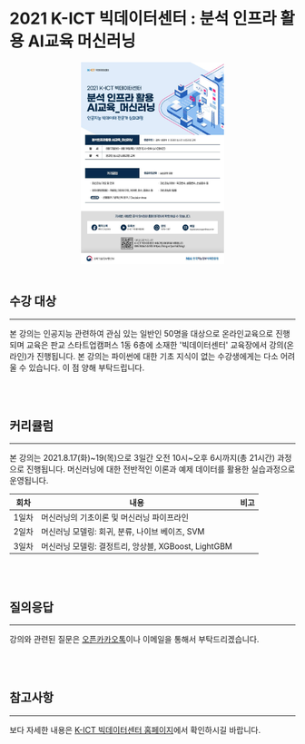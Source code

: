 # 2021 K-ICT 빅데이터센터 : 분석 인프라 활용 AI교육 머신러닝

<div align="center"><img src="img/poster.jpeg" width=50%></div>
<br>

## 수강 대상
---
본 강의는 인공지능 관련하여 관심 있는 일반인 50명을 대상으로 온라인교육으로 진행되며 교육은 판교 스타트업캠퍼스 1동 6층에 소재한 '빅데이터센터' 교육장에서 강의(온라인)가 진행됩니다. 본 강의는 파이썬에 대한 기초 지식이 없는 수강생에게는 다소 어려울 수 있습니다. 이 점 양해 부탁드립니다.

<br>
<br>

## 커리큘럼
---
본 강의는 2021.8.17(화)~19(목)으로 3일간 오전 10시~오후 6시까지(총 21시간) 과정으로 진행됩니다. 머신러닝에 대한 전반적인 이론과 예제 데이터를 활용한 실습과정으로 운영됩니다. 

|회차|내용|비고|
|---|---|---|
|1일차|머신러닝의 기초이론 및 머신러닝 파이프라인||
|2일차|머신러닝 모델링: 회귀, 분류, 나이브 베이즈, SVM||
|3일차|머신러닝 모델링: 결정트리, 앙상블, XGBoost, LightGBM||

<br>
<br>

## 질의응답
---
강의와 관련된 질문은 [오픈카카오톡](https://open.kakao.com/me/minsuksung)이나 이메일을 통해서 부탁드리겠습니다.

<br>
<br>

## 참고사항
---
보다 자세한 내용은 [K-ICT 빅데이터센터 홈페이지](https://kbig.kr/portal/kbig/knowledge/edu_seminar?bltnNo=11625794559002)에서 확인하시길 바랍니다.
